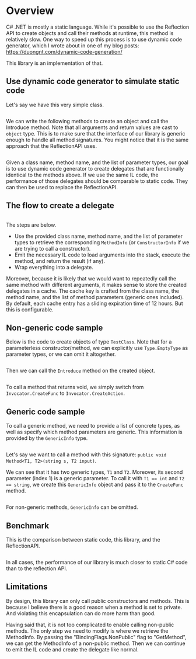 # Overview

C# .NET is mostly a static language. While it's possible to use the Reflection API to create objects and call their methods at runtime, this method is relatively slow. One way to speed up this process is to use dynamic code generator, which I wrote about in one of my blog posts: https://duongnt.com/dynamic-code-generation/

This library is an implementation of that.


## Use dynamic code generator to simulate static code

Let's say we have this very simple class.

```csharp
```

We can write the following methods to create an object and call the Introduce method. Note that all arguments and return values are cast to `object` type. This is to make sure that the interface of our library is generic enough to handle all method signatures. You might notice that it is the same approach that the ReflectionAPI uses.

```csharp
```

Given a class name, method name, and the list of parameter types, our goal is to use dynamic code generator to create delegates that are functionally identical to the methods above. If we use the same IL code, the performance of those delegates should be comparable to static code. They can then be used to replace the ReflectionAPI.


## The flow to create a delegate

```csharp
```

The steps are below.
- Use the provided class name, method name, and the list of parameter types to retrieve the corresponding `MethodInfo` (or `ConstructorInfo` if we are trying to call a constructor).
- Emit the necessary IL code to load arguments into the stack, execute the method, and return the result (if any).
- Wrap everything into a delegate.

Moreover, because it is likely that we would want to repeatedly call the same method with different arguments, it makes sense to store the created delegates in a cache. The cache key is crafted from the class name, the method name, and the list of method parameters (generic ones included). By default, each cache entry has a sliding expiration time of 12 hours. But this is configurable.


## Non-generic code sample

Below is the code to create objects of type `TestClass`. Note that for a parameterless constructor/method, we can explicitly use `Type.EmptyType` as parameter types, or we can omit it altogether.

```csharp
```

Then we can call the `Introduce` method on the created object.

```csharp
```

To call a method that returns void, we simply switch from `Invocator.CreateFunc` to `Invocator.CreateAction`.


## Generic code sample

To call a generic method, we need to provide a list of concrete types, as well as specify which method parameters are generic. This information is provided by the `GenericInfo` type.

```csharp
```

Let's say we want to call a method with this signature: `public void Method<T1, T2>(string s, T2 input)`.

We can see that it has two generic types, `T1` and `T2`. Moreover, its second parameter (index 1) is a generic parameter. To call it with `T1 == int` and `T2 == string`, we create this `GenericInfo` object and pass it to the `CreateFunc` method.

```csharp
```

For non-generic methods, `GenericInfo` can be omitted.

## Benchmark

This is the comparison between static code, this library, and the ReflectionAPI.

![]()

In all cases, the performance of our library is much closer to static C# code than to the reflection API.

## Limitations

By design, this library can only call public constructors and methods. This is because I believe there is a good reason when a method is set to private. And violating this encapsulation can do more harm than good.

Having said that, it is not too complicated to enable calling non-public methods. The only step we need to modify is where we retrieve the MethodInfo. By passing the "BindingFlags.NonPublic" flag to "GetMethod", we can get the MethodInfo of a non-public method. Then we can continue to emit the IL code and create the delegate like normal.
